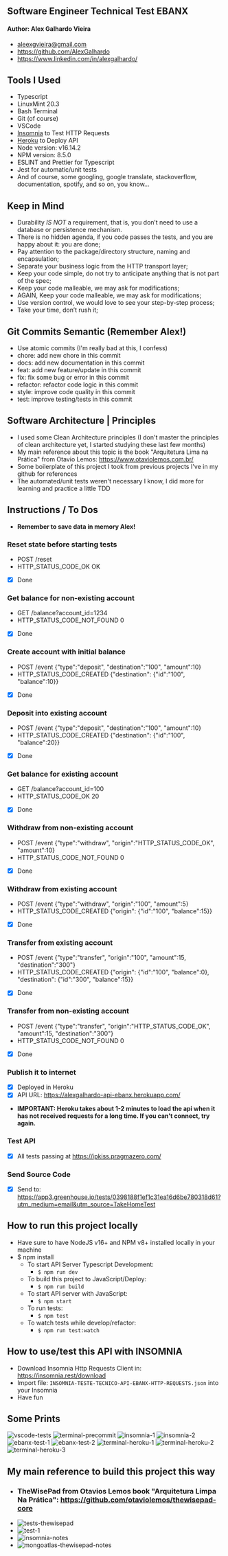 ## Software Engineer Technical Test EBANX

#### Author: Alex Galhardo Vieira
- aleexgvieira@gmail.com
- https://github.com/AlexGalhardo
- https://www.linkedin.com/in/alexgalhardo/

## Tools I Used
- Typescript
- LinuxMint 20.3
- Bash Terminal
- Git (of course)
- VSCode
- [Insomnia](https://insomnia.rest/download) to Test HTTP Requests
- [Heroku](https://www.heroku.com/) to Deploy API
- Node version: v16.14.2
- NPM version: 8.5.0
- ESLINT and Prettier for Typescript
- Jest for automatic/unit tests
- And of course, some googling, google translate, stackoverflow, documentation, spotify, and so on, you know...

## Keep in Mind
- Durability *IS NOT* a requirement, that is, you don’t need to use a database or persistence mechanism.
- There is no hidden agenda, if you code passes the tests, and you are happy about it:  you are done;
- Pay attention to the package/directory structure, naming and encapsulation;
- Separate your business logic from the HTTP transport layer;
- Keep your code simple, do not try to anticipate anything that is not part of the spec;
- Keep your code malleable, we may ask for modifications;
- AGAIN, Keep your code malleable, we may ask for modifications;
- Use version control, we would love to see your step-by-step process;
- Take your time, don’t rush it;
## Git Commits Semantic (Remember Alex!)
- Use atomic commits (I'm really bad at this, I confess)
- chore: add new chore in this commit
- docs: add new documentation in this commit
- feat: add new feature/update in this commit
- fix: fix some bug or error in this commit
- refactor: refactor code logic in this commit
- style: improve code quality in this commit
- test: improve testing/tests in this commit

## Software Architecture | Principles
- I used some Clean Architecture principles (I don't master the principles of clean architecture yet, I started studying these last few months)
- My main reference about this topic is the book "Arquitetura Lima na Prática" from Otavio Lemos: https://www.otaviolemos.com.br/
- Some boilerplate of this project I took from previous projects I've in my github for references
- The automated/unit tests weren't necessary I know, I did more for learning and practice a little TDD
## Instructions / To Dos

- <strong>Remember to save data in memory Alex!</strong>

### Reset state before starting tests
- POST /reset
- HTTP_STATUS_CODE_OK OK
- [x] Done

### Get balance for non-existing account
- GET /balance?account_id=1234
- HTTP_STATUS_CODE_NOT_FOUND 0
- [x] Done

### Create account with initial balance
- POST /event {"type":"deposit", "destination":"100", "amount":10}
- HTTP_STATUS_CODE_CREATED {"destination": {"id":"100", "balance":10}}
- [x] Done

### Deposit into existing account
- POST /event {"type":"deposit", "destination":"100", "amount":10}
- HTTP_STATUS_CODE_CREATED {"destination": {"id":"100", "balance":20}}
- [x] Done

### Get balance for existing account
- GET /balance?account_id=100
- HTTP_STATUS_CODE_OK 20
- [x] Done

### Withdraw from non-existing account
- POST /event {"type":"withdraw", "origin":"HTTP_STATUS_CODE_OK", "amount":10}
- HTTP_STATUS_CODE_NOT_FOUND 0
- [x] Done

### Withdraw from existing account
- POST /event {"type":"withdraw", "origin":"100", "amount":5}
- HTTP_STATUS_CODE_CREATED {"origin": {"id":"100", "balance":15}}
- [x] Done

### Transfer from existing account
- POST /event {"type":"transfer", "origin":"100", "amount":15, "destination":"300"}
- HTTP_STATUS_CODE_CREATED {"origin": {"id":"100", "balance":0}, "destination": {"id":"300", "balance":15}}
- [x] Done

### Transfer from non-existing account
- POST /event {"type":"transfer", "origin":"HTTP_STATUS_CODE_OK", "amount":15, "destination":"300"}
- HTTP_STATUS_CODE_NOT_FOUND 0
- [x] Done

### Publish it to internet
- [x] Deployed in Heroku
- [x] API URL: https://alexgalhardo-api-ebanx.herokuapp.com/
- <strong>IMPORTANT: Heroku takes about 1-2 minutes to load the api when it has not received requests for a long time. If you can't connect, try again. </strong>

### Test API
- [x] All tests passing at https://ipkiss.pragmazero.com/

### Send Source Code
- [x] Send to: https://app3.greenhouse.io/tests/0398188f1ef1c31ea16d6be780318d61?utm_medium=email&utm_source=TakeHomeTest

## How to run this project locally
- Have sure to have NodeJS v16+ and NPM v8+ installed locally in your machine
- $ npm install
   - To start API Server Typescript Development:
      - `$ npm run dev`
   - To build this project to JavaScript/Deploy:
      - `$ npm run build`
   - To start API server with JavaScript:
      - `$ npm start`
   - To run tests:
      - `$ npm test`
   - To watch tests while develop/refactor:
      - `$ npm run test:watch`

## How to use/test this API with INSOMNIA
- Download Insomnia Http Requests Client in: https://insomnia.rest/download
- Import file: `INSOMNIA-TESTE-TECNICO-API-EBANX-HTTP-REQUESTS.json` into your Insomnia
- Have fun
## Some Prints

![vscode-tests](https://user-images.githubusercontent.com/19540357/169660792-8c4c642c-586b-4779-aedc-23082d421386.png)
![terminal-precommit](https://user-images.githubusercontent.com/19540357/170873521-5dfb0f78-5253-47cc-8469-a8593394bc3f.png)
![insomnia-1](https://user-images.githubusercontent.com/19540357/169660793-ace2cb26-7d68-45fd-a14f-11c881447d8c.png)
![insomnia-2](https://user-images.githubusercontent.com/19540357/169660798-fdfef2a6-e949-4479-88d4-963ea5ff8860.png)
![ebanx-test-1](https://user-images.githubusercontent.com/19540357/169660790-7e8573a8-3cb1-404d-8467-4b102aa6b806.png)
![ebanx-test-2](https://user-images.githubusercontent.com/19540357/169660786-89c93f33-5009-4940-a240-c4974ac72e0d.png)
![terminal-heroku-1](https://user-images.githubusercontent.com/19540357/169660795-d98be922-32e0-4620-a11a-8bb35ebe903c.png)
![terminal-heroku-2](https://user-images.githubusercontent.com/19540357/169660796-5a0bf599-1fad-4ef0-a809-17b87f885be4.png)
![terminal-heroku-3](https://user-images.githubusercontent.com/19540357/169660812-5638e9ae-9e5b-4385-8ffd-66e0c718bb62.png)
## My main reference to build this project this way
- ### TheWisePad from Otavios Lemos book "Arquitetura Limpa Na Prática": https://github.com/otaviolemos/thewisepad-core
- ![tests-thewisepad](https://user-images.githubusercontent.com/19540357/169660799-bb09ec33-81d1-43fd-9b6c-3aade5ec6187.png)
- ![test-1](https://user-images.githubusercontent.com/19540357/170873510-df039afb-6e46-42b9-83e5-adc0e01ceb9d.png)
- ![insomnia-notes](https://user-images.githubusercontent.com/19540357/170873514-f4e6905e-a205-40a7-a119-88da054f914c.png)
- ![mongoatlas-thewisepad-notes](https://user-images.githubusercontent.com/19540357/170873515-d7b6103e-1131-45b1-a5d8-664ba9ff6305.png)


